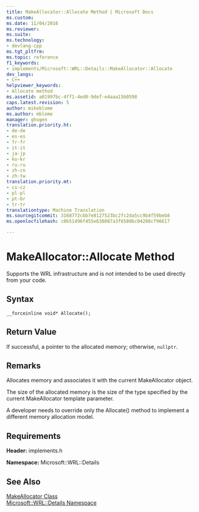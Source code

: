 ```yaml
---
title: MakeAllocator::Allocate Method | Microsoft Docs
ms.custom: 
ms.date: 11/04/2016
ms.reviewer: 
ms.suite: 
ms.technology:
- devlang-cpp
ms.tgt_pltfrm: 
ms.topic: reference
f1_keywords:
- implements/Microsoft::WRL::Details::MakeAllocator::Allocate
dev_langs:
- C++
helpviewer_keywords:
- Allocate method
ms.assetid: a01997bc-4ff1-4ed0-9def-e4aaa15b0598
caps.latest.revision: 5
author: mikeblome
ms.author: mblome
manager: ghogen
translation.priority.ht:
- de-de
- es-es
- fr-fr
- it-it
- ja-jp
- ko-kr
- ru-ru
- zh-cn
- zh-tw
translation.priority.mt:
- cs-cz
- pl-pl
- pt-br
- tr-tr
translationtype: Machine Translation
ms.sourcegitcommit: 3168772cbb7e8127523bc2fc2da5cc9b4f59beb8
ms.openlocfilehash: c0b51496f455e630087a3f6580bc04280cf96617

---
```

# MakeAllocator::Allocate Method
Supports the WRL infrastructure and is not intended to be used directly from your code.  
  
## Syntax  
  
```  
__forceinline void* Allocate();  
```  
  
## Return Value  
 If successful, a pointer to the allocated memory; otherwise, `nullptr`.  
  
## Remarks  
 Allocates memory and associates it with the current MakeAllocator object.  
  
 The size of the allocated memory is the size of the type specified by the current MakeAllocator template parameter.  
  
 A developer needs to override only the Allocate() method to implement a different memory allocation model.  
  
## Requirements  
 **Header:** implements.h  
  
 **Namespace:** Microsoft::WRL::Details  
  
## See Also  
 [MakeAllocator Class](../windows/makeallocator-class.md)   
 [Microsoft::WRL::Details Namespace](../windows/microsoft-wrl-details-namespace.md)


<!--HONumber=Jan17_HO2-->


